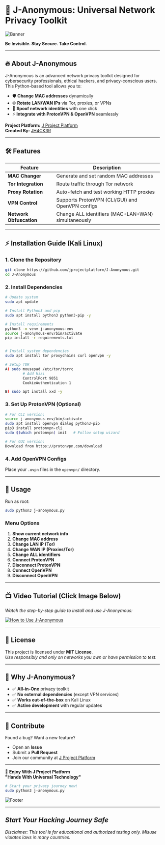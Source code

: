 # 🚀 **J-Anonymous: Universal Network Privacy Toolkit**  

![Banner](https://i.imgur.com/sUH82c5.png) 

**Be Invisible. Stay Secure. Take Control.**  

---

## 🔥 **About J-Anonymous**  
J-Anonymous is an advanced network privacy toolkit designed for cybersecurity professionals, ethical hackers, and privacy-conscious users. This Python-based tool allows you to:  
- 🛡️ **Change MAC addresses** dynamically  
- 🌐 **Rotate LAN/WAN IPs** via Tor, proxies, or VPNs  
- 🔄 **Spoof network identities** with one click  
- ⚡ **Integrate with ProtonVPN & OpenVPN** seamlessly  

**Project Platform:** [J Project Platform](https://jprojectplatform.com/)  
**Created By:** [JH4CK3R](https://portfolio.jprojectplatform.com/)  

---

## 🛠️ **Features**  
| Feature | Description |  
|---------|-------------|  
| **MAC Changer** | Generate and set random MAC addresses |  
| **Tor Integration** | Route traffic through Tor network |  
| **Proxy Rotation** | Auto-fetch and test working HTTP proxies |  
| **VPN Control** | Supports ProtonVPN (CLI/GUI) and OpenVPN configs |  
| **Network Obfuscation** | Change ALL identifiers (MAC+LAN+WAN) simultaneously |  

---

## ⚡ **Installation Guide (Kali Linux)**  

### **1. Clone the Repository**  
```bash
git clone https://github.com/jprojectplatform/J-Anonymous.git
cd J-Anonymous
```

### **2. Install Dependencies**  
```bash
# Update system
sudo apt update

# Install Python3 and pip
sudo apt install python3 python3-pip -y

# Install requirements
python3 -m venv j-anonymous-env
source j-anonymous-env/bin/activate
pip install -r requirements.txt


# Install system dependencies
sudo apt install tor proxychains curl openvpn -y

# Setup TOR
A) sudo mousepad /etc/tor/torrc
		# Add hizi
		ControlPort 9051
		CookieAuthentication 1

B) sudo apt install xxd -y
```

### **3. Set Up ProtonVPN (Optional)**  
```bash
# For CLI version:
source j-anonymous-env/bin/activate
sudo apt install openvpn dialog python3-pip
pip3 install protonvpn-cli
sudo $(which protonvpn) init   # Follow setup wizard

# For GUI version:
Download from https://protonvpn.com/download
```

### **4. Add OpenVPN Configs**  
Place your `.ovpn` files in the `openvpn/` directory.  

---

## 🚦 **Usage**  
Run as root:  
```bash
sudo python3 j-anonymous.py
```

### **Menu Options**  
1. **Show current network info**  
2. **Change MAC address**  
3. **Change LAN IP (Tor)**  
4. **Change WAN IP (Proxies/Tor)**  
5. **Change ALL identifiers**  
6. **Connect ProtonVPN**  
7. **Disconnect ProtonVPN**  
8. **Connect OpenVPN**  
9. **Disconnect OpenVPN**  

---

## 📺 Video Tutorial (Click Image Below)
*Watch the step-by-step guide to install and use J-Anonymous:*  

[![How to Use J-Anonymous](https://i.imgur.com/DAku3VY.png)](https://youtu.be/abc123def45)

---

## 📜 **License**  
This project is licensed under **MIT License**.  
*Use responsibly and only on networks you own or have permission to test.*  

---

## 🌟 **Why J-Anonymous?**  
- ✅ **All-in-One** privacy toolkit  
- ✅ **No external dependencies** (except VPN services)  
- ✅ **Works out-of-the-box** on Kali Linux  
- ✅ **Active development** with regular updates  

---

## 🤝 **Contribute**  
Found a bug? Want a new feature?  
- Open an **Issue**  
- Submit a **Pull Request**  
- Join our community at [J Project Platform](https://jprojectplatform.com/)  

---

💙 **Enjoy With J Project Platform**  
**"Hands With Universal Technology"**  

```bash
# Start your privacy journey now!
sudo python3 j-anonymous.py
```  

![Footer](https://i.imgur.com/cMkRvyf.png)  

---  
*Start Your Hacking Journey Safe*
---
*Disclaimer: This tool is for educational and authorized testing only. Misuse violates laws in many countries.*
